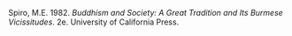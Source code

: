 Spiro, M.E. 1982. *Buddhism and Society: A Great Tradition and Its Burmese Vicissitudes*. 2e. University of California Press.
